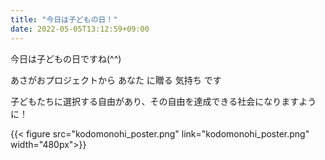 ```yaml
---
title: "今日は子どもの日！"
date: 2022-05-05T13:12:59+09:00
---
```

今日は子どもの日ですね(^^)
<!--more-->

あさがおプロジェクトから あなた に贈る 気持ち です

子どもたちに選択する自由があり、その自由を達成できる社会になりますように！

{{< figure src="kodomonohi_poster.png" link="kodomonohi_poster.png" width="480px">}}
